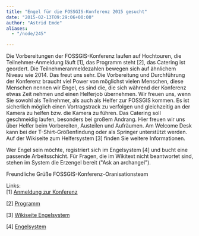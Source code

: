 ```yaml
---
title: "Engel für die FOSSGIS-Konferenz 2015 gesucht"
date: "2015-02-13T09:29:06+00:00"
author: "Astrid Emde"
aliases:
  - "/node/245"

---
```


<p>Die Vorbereitungen der FOSSGIS-Konferenz laufen auf Hochtouren, die Teilnehmer-Anmeldung läuft [1], das Programm steht [2], das Catering ist geordert. Die Teilnehmeranmeldezahlen bewegen sich auf ähnlichem Niveau wie 2014. Das freut uns sehr. Die Vorbereitung und Durchführung der Konferenz braucht viel Power von möglichst vielen Menschen, diese Menschen nennen wir Engel, es sind die, die sich während der Konferenz etwas Zeit nehmen und einen Helferjob übernehmen. Wir freuen uns, wenn Sie sowohl als Teilnehmer, als auch als Helfer zur FOSSGIS kommen. Es ist sicherlich möglich einen Vortragstrack zu verfolgen und gleichzeitig an der Kamera zu helfen bzw. die Kamera zu führen. Das Catering soll geschmeidig laufen, besonders bei großem Andrang. Hier freuen wir uns über Helfer beim Vorbereiten, Austeilen und Aufräumen. Am Welcome Desk kann bei der T-Shirt-Größenfindung oder als Springer unterstützt werden. Auf der Wikiseite zum Helfersystem [3] finden Sie weitere Informationen.</p>
<p>Wer Engel sein möchte, registriert sich im Engelsystem [4] und bucht eine passende Arbeitsschicht. Für Fragen, die im Wikitext nicht beantwortet sind, stehen im System die Erzengel bereit (&quot;Ask an archangel&quot;).</p>
<p>Freundliche Grüße FOSSGIS-Konferenz-Oranisationsteam</p>
<p>Links:<br />
	[1] <a class="external text" href="https://fossgis-konferenz.de/2015/anmeldung/" rel="nofollow" title="https://fossgis-konferenz.de/2015/anmeldung/">Anmeldung zur Konferenz</a></p>
<p>[2] <a class="external text" href="https://fossgis-konferenz.de/2015/programm/" rel="nofollow" title="https://fossgis-konferenz.de/2015/programm/">Programm</a></p>
<p>[3] <a class="external text" href="https://www.fossgis.de/wiki/Konferenz_2015/Helfer" rel="nofollow" title="https://www.fossgis.de/wiki/Konferenz_2015/Helfer">Wikiseite Engelsystem</a></p>
<p>[4] <a class="external text" href="https://helfer.fossgis.de/" rel="nofollow" title="https://helfer.fossgis.de/">Engelsystem</a></p>
